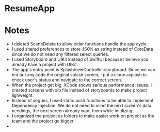 #  ResumeApp

# Notes
- I deleted SceneDelete to allow older functions handle the app cycle.
- I used shared preferences to store JSON as string instead of CoreData since we do not need any filtered select queries. 
- I used Storyboard and UIKit instead of SwiftUI because I believe you already have a project with UIKit.
- The app's entry point is SplashViewController.storyboard. Since we can not put any code the original splash screen, I put a clone asplash to check user's status and navigate to the correct screen.
-  When the project get big, XCode shows serious performance issues. I created screens with xib file instead of storyboards to make project lighweight.
-  Instead of segues, I used static push functions to be able to implement Dependency Injection. We do not need to mind the next screen's data needings, the next screen already want them while initilizing.  
- I organized the project as folders to make easier work on project as the team and the project go bigger.
- 

